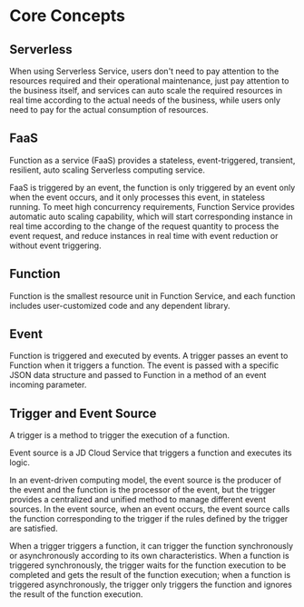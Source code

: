 # Core Concepts 

## Serverless

When using Serverless Service, users don't need to pay attention to the resources required and their operational maintenance, just pay attention to the business itself, and services can auto scale the required resources in real time according to the actual needs of the business, while users only need to pay for the actual consumption of resources.

 

## FaaS

Function as a service (FaaS) provides a stateless, event-triggered, transient, resilient, auto scaling Serverless computing service.

FaaS is triggered by an event, the function is only triggered by an event only when the event occurs, and it only processes this event, in stateless running. To meet high concurrency requirements, Function Service provides automatic auto scaling capability, which will start corresponding instance in real time according to the change of the request quantity to process the event request, and reduce instances in real time with event reduction or without event triggering.

 

## Function

Function is the smallest resource unit in Function Service, and each function includes user-customized code and any dependent library.

 

## Event

Function is triggered and executed by events. A trigger passes an event to Function when it triggers a function. The event is passed with a specific JSON data structure and passed to Function in a method of an event incoming parameter.

 

## Trigger and Event Source

A trigger is a method to trigger the execution of a function.

Event source is a JD Cloud Service that triggers a function and executes its logic.

In an event-driven computing model, the event source is the producer of the event and the function is the processor of the event, but the trigger provides a centralized and unified method to manage different event sources. In the event source, when an event occurs, the event source calls the function corresponding to the trigger if the rules defined by the trigger are satisfied.

When a trigger triggers a function, it can trigger the function synchronously or asynchronously according to its own characteristics. When a function is triggered synchronously, the trigger waits for the function execution to be completed and gets the result of the function execution; when a function is triggered asynchronously, the trigger only triggers the function and ignores the result of the function execution.
